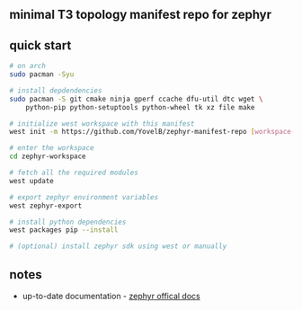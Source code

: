 ## minimal T3 topology manifest repo for zephyr

## quick start

```bash
# on arch
sudo pacman -Syu

# install depdendencies
sudo pacman -S git cmake ninja gperf ccache dfu-util dtc wget \
    python-pip python-setuptools python-wheel tk xz file make

# initialize west workspace with this manifest
west init -m https://github.com/YovelB/zephyr-manifest-repo [workspace-name]

# enter the workspace
cd zephyr-workspace

# fetch all the required modules
west update

# export zephyr environment variables
west zephyr-export

# install python dependencies
west packages pip --install

# (optional) install zephyr sdk using west or manually
```

## notes

- up-to-date documentation - [zephyr offical docs](https://docs.zephyrproject.org/latest/index.html)
